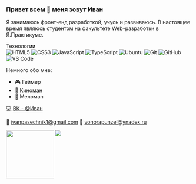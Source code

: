 ### Привет всем 👋 меня зовут Иван

Я занимаюсь фронт-енд разработкой, учусь и развиваюсь.
В настоящее время являюсь студентом на факультете Web-разработки в Я.Практикуме.

Технологии<br>
![HTML5](https://img.shields.io/badge/-HTML5-E34F26?style=flat-square&logo=html5&logoColor=white)
![CSS3](https://img.shields.io/badge/-CSS3-1572B6?style=flat-square&logo=css3)
![JavaScript](https://img.shields.io/badge/-JavaScript-black?style=flat-square&logo=javascript)
![TypeScript](https://img.shields.io/badge/-TypeScript-007ACC?style=flat-square&logo=typescript)
![Ubuntu](https://img.shields.io/badge/-Ubuntu-black?style=flat-square&logo=Ubuntu)
![Git](https://img.shields.io/badge/-Git-black?style=flat-square&logo=git)
![GitHub](https://img.shields.io/badge/-GitHub-181717?style=flat-square&logo=github)
![VS Code](https://img.shields.io/badge/-VS%20Code-007ACC?style=flat-square&logo=visual-studio-code)

Немного обо мне:
- 🎮 Геймер
- 🎥 Киноман
- 🎵 Меломан

💻 [ВК - @Иван](https://vk.com/idbullet47)

📧 ivanpasechnik1@gmail.com
📧 vonorapunzel@ynadex.ru

<img src="https://github-readme-stats.vercel.app/api?username=vonorapunzel&show_icons=true&title_color=ffffff&icon_color=bb2acf&text_color=daf7dc&bg_color=151515" />
<img align="left" height="130" style="margin-bottom: 10px; display: flex" src="https://github-readme-stats.vercel.app/api/top-langs/?username=ilyaSy&layout=compact&title_color=ffffff&text_color=daf7dc&bg_color=151515" />
